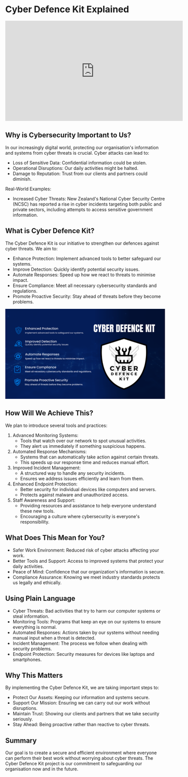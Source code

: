 # Cyber Defence Kit Explained

<iframe width="560" height="315" src="https://www.youtube.com/embed/T3NmBjPWuEc?si=XCAchl22yXzsR98e" title="YouTube video player" frameborder="0" allow="accelerometer; autoplay; clipboard-write; encrypted-media; gyroscope; picture-in-picture; web-share" referrerpolicy="strict-origin-when-cross-origin" allowfullscreen></iframe>

## Why is Cybersecurity Important to Us?

In our increasingly digital world, protecting our organisation's information and systems from cyber threats is crucial. Cyber attacks can lead to:

- Loss of Sensitive Data: Confidential information could be stolen.
- Operational Disruptions: Our daily activities might be halted.
- Damage to Reputation: Trust from our clients and partners could diminish.

Real-World Examples:

- Increased Cyber Threats: New Zealand's National Cyber Security Centre (NCSC) has reported a rise in cyber incidents targeting both public and private sectors, including attempts to access sensitive government information.

## What is Cyber Defence Kit?

The Cyber Defence Kit is our initiative to strengthen our defences against cyber threats. We aim to:

- Enhance Protection: Implement advanced tools to better safeguard our systems.
- Improve Detection: Quickly identify potential security issues.
- Automate Responses: Speed up how we react to threats to minimise impact.
- Ensure Compliance: Meet all necessary cybersecurity standards and regulations.
- Promote Proactive Security: Stay ahead of threats before they become problems.

![1.png](1.png)

## How Will We Achieve This?

We plan to introduce several tools and practices:

1. Advanced Monitoring Systems:
    - Tools that watch over our network to spot unusual activities.
    - They alert us immediately if something suspicious happens.
2. Automated Response Mechanisms:
    - Systems that can automatically take action against certain threats.
    - This speeds up our response time and reduces manual effort.
3. Improved Incident Management:
    - A structured way to handle any security incidents.
    - Ensures we address issues efficiently and learn from them.
4. Enhanced Endpoint Protection:
    - Better security for individual devices like computers and servers.
    - Protects against malware and unauthorized access.
5. Staff Awareness and Support:
    - Providing resources and assistance to help everyone understand these new tools.
    - Encouraging a culture where cybersecurity is everyone's responsibility.

## What Does This Mean for You?

- Safer Work Environment: Reduced risk of cyber attacks affecting your work.
- Better Tools and Support: Access to improved systems that protect your daily activities.
- Peace of Mind: Confidence that our organization's information is secure.
- Compliance Assurance: Knowing we meet industry standards protects us legally and ethically.

## Using Plain Language

- Cyber Threats: Bad activities that try to harm our computer systems or steal information.
- Monitoring Tools: Programs that keep an eye on our systems to ensure everything is normal.
- Automated Responses: Actions taken by our systems without needing manual input when a threat is detected.
- Incident Management: The process we follow when dealing with security problems.
- Endpoint Protection: Security measures for devices like laptops and smartphones.

## Why This Matters

By implementing the Cyber Defence Kit, we are taking important steps to:

- Protect Our Assets: Keeping our information and systems secure.
- Support Our Mission: Ensuring we can carry out our work without disruptions.
- Maintain Trust: Showing our clients and partners that we take security seriously.
- Stay Ahead: Being proactive rather than reactive to cyber threats.

## Summary

Our goal is to create a secure and efficient environment where everyone can perform their best work without worrying about cyber threats. The Cyber Defence Kit project is our commitment to safeguarding our organisation now and in the future.